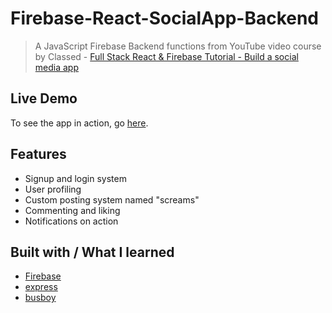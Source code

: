 # Firebase-React-SocialApp-Backend

> A JavaScript Firebase Backend functions from YouTube video course by Classed - [Full Stack React & Firebase Tutorial - Build a social media app](https://www.youtube.com/watch?v=m_u6P5k0vP0&ab_channel=freeCodeCamp.org)

## Live Demo

To see the app in action, go [here](https://socialapp-51b1b.web.app/).

## Features

- Signup and login system
- User profiling
- Custom posting system named "screams"
- Commenting and liking
- Notifications on action

## Built with / What I learned

- [Firebase](https://firebase.google.com/)
- [express](https://expressjs.com/)
- [busboy](https://github.com/mscdex/busboy)
